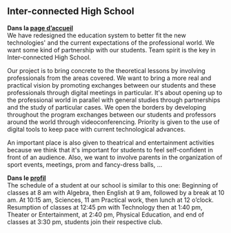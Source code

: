 ## Inter-connected High School

**Dans la [page d’accueil]( https://other-project.github.io/2de/English%20-%20Future%20School/index.html)** <BR />
We have redesigned the education system to better fit the new technologies' and the current expectations of the professional world. We want some kind of partnership with our students. Team spirit is the key in Inter-connected High School. 

Our project is to bring concrete to the theoretical lessons by involving professionals from the areas covered. We want to bring a more real and practical vision by promoting exchanges between our students and these professionals through digital meetings in particular. It's about opening up to the professional world in parallel with general studies through partnerships and the study of particular cases. We open the borders by developing throughout the program exchanges between our students and professors around the world through videoconferencing.
Priority is given to the use of digital tools to keep pace with current technological advances.

An important place is also given to theatrical and entertainment activities because we think that it's important for students to feel self-confident in front of an audience.
Also, we want to involve parents in the organization of sport events, meetings, prom and fancy-dress balls, ...

**Dans le [profil]( https://other-project.github.io/2de/English%20-%20Future%20School/profile.html)** <BR />
The schedule of a student at our school is similar to this one: Beginning of classes at 8 am with Algebra, then English at 9 am, followed by a break at 10 am. At 10:15 am, Sciences, 11 am Practical work, then lunch at 12 o’clock. Resumption of classes at 12:45 pm with Technology then at 1:40 pm, Theater or Entertainment, at 2:40 pm, Physical Education, and end of classes at 3:30 pm, students join their respective club.